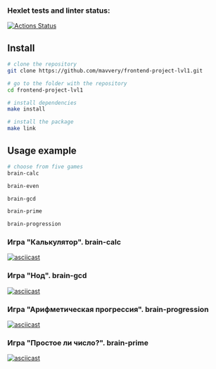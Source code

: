 ### Hexlet tests and linter status:
[![Actions Status](https://github.com/mavvery/frontend-project-lvl1/workflows/hexlet-check/badge.svg)](https://github.com/mavvery/frontend-project-lvl1/actions)
## Install
```sh
# clone the repository
git clone https://github.com/mavvery/frontend-project-lvl1.git

# go to the folder with the repository
cd frontend-project-lvl1

# install dependencies
make install

# install the package
make link
```
## Usage example
```sh
# choose from five games
brain-calc

brain-even

brain-gcd

brain-prime

brain-progression
```

### Игра "Калькулятор". brain-calc

[![asciicast](https://asciinema.org/a/qtJML7cefu44a1JJ8H4eiV8KI.svg)](https://asciinema.org/a/qtJML7cefu44a1JJ8H4eiV8KI)

### Игра "Нод". brain-gcd

[![asciicast](https://asciinema.org/a/IrrjyFjcd2GfiyL16ayEMPWl9.svg)](https://asciinema.org/a/IrrjyFjcd2GfiyL16ayEMPWl9)

### Игра "Арифметическая прогрессия". brain-progression

[![asciicast](https://asciinema.org/a/1QkaN8nauym7lqT4b8TXHdPxA.svg)](https://asciinema.org/a/1QkaN8nauym7lqT4b8TXHdPxA)

### Игра "Простое ли число?". brain-prime

[![asciicast](https://asciinema.org/a/0j7jm8PFokObzDu8uQYS508z6.svg)](https://asciinema.org/a/0j7jm8PFokObzDu8uQYS508z6)
